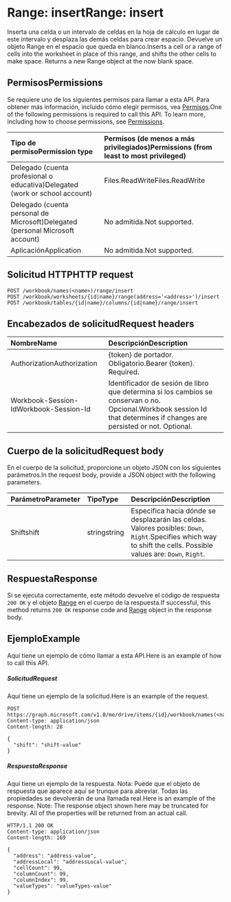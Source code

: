 # <a name="range-insert"></a><span data-ttu-id="296db-101">Range: insert</span><span class="sxs-lookup"><span data-stu-id="296db-101">Range: insert</span></span>

<span data-ttu-id="296db-p101">Inserta una celda o un intervalo de celdas en la hoja de cálculo en lugar de este intervalo y desplaza las demás celdas para crear espacio. Devuelve un objeto Range en el espacio que queda en blanco.</span><span class="sxs-lookup"><span data-stu-id="296db-p101">Inserts a cell or a range of cells into the worksheet in place of this range, and shifts the other cells to make space. Returns a new Range object at the now blank space.</span></span>
## <a name="permissions"></a><span data-ttu-id="296db-104">Permisos</span><span class="sxs-lookup"><span data-stu-id="296db-104">Permissions</span></span>
<span data-ttu-id="296db-p102">Se requiere uno de los siguientes permisos para llamar a esta API. Para obtener más información, incluido cómo elegir permisos, vea [Permisos](../../../concepts/permissions_reference.md).</span><span class="sxs-lookup"><span data-stu-id="296db-p102">One of the following permissions is required to call this API. To learn more, including how to choose permissions, see [Permissions](../../../concepts/permissions_reference.md).</span></span>

|<span data-ttu-id="296db-107">Tipo de permiso</span><span class="sxs-lookup"><span data-stu-id="296db-107">Permission type</span></span>      | <span data-ttu-id="296db-108">Permisos (de menos a más privilegiados)</span><span class="sxs-lookup"><span data-stu-id="296db-108">Permissions (from least to most privileged)</span></span>              |
|:--------------------|:---------------------------------------------------------|
|<span data-ttu-id="296db-109">Delegado (cuenta profesional o educativa)</span><span class="sxs-lookup"><span data-stu-id="296db-109">Delegated (work or school account)</span></span> | <span data-ttu-id="296db-110">Files.ReadWrite</span><span class="sxs-lookup"><span data-stu-id="296db-110">Files.ReadWrite</span></span>    |
|<span data-ttu-id="296db-111">Delegado (cuenta personal de Microsoft)</span><span class="sxs-lookup"><span data-stu-id="296db-111">Delegated (personal Microsoft account)</span></span> | <span data-ttu-id="296db-112">No admitida.</span><span class="sxs-lookup"><span data-stu-id="296db-112">Not supported.</span></span>    |
|<span data-ttu-id="296db-113">Aplicación</span><span class="sxs-lookup"><span data-stu-id="296db-113">Application</span></span> | <span data-ttu-id="296db-114">No admitida.</span><span class="sxs-lookup"><span data-stu-id="296db-114">Not supported.</span></span> |

## <a name="http-request"></a><span data-ttu-id="296db-115">Solicitud HTTP</span><span class="sxs-lookup"><span data-stu-id="296db-115">HTTP request</span></span>
<!-- { "blockType": "ignored" } -->
```http
POST /workbook/names(<name>)/range/insert
POST /workbook/worksheets/{id|name}/range(address='<address>')/insert
POST /workbook/tables/{id|name}/columns/{id|name}/range/insert

```
## <a name="request-headers"></a><span data-ttu-id="296db-116">Encabezados de solicitud</span><span class="sxs-lookup"><span data-stu-id="296db-116">Request headers</span></span>
| <span data-ttu-id="296db-117">Nombre</span><span class="sxs-lookup"><span data-stu-id="296db-117">Name</span></span>       | <span data-ttu-id="296db-118">Descripción</span><span class="sxs-lookup"><span data-stu-id="296db-118">Description</span></span>|
|:---------------|:----------|
| <span data-ttu-id="296db-119">Authorization</span><span class="sxs-lookup"><span data-stu-id="296db-119">Authorization</span></span>  | <span data-ttu-id="296db-p103">{token} de portador. Obligatorio.</span><span class="sxs-lookup"><span data-stu-id="296db-p103">Bearer {token}. Required.</span></span> |
| <span data-ttu-id="296db-122">Workbook-Session-Id</span><span class="sxs-lookup"><span data-stu-id="296db-122">Workbook-Session-Id</span></span>  | <span data-ttu-id="296db-p104">Identificador de sesión de libro que determina si los cambios se conservan o no. Opcional.</span><span class="sxs-lookup"><span data-stu-id="296db-p104">Workbook session Id that determines if changes are persisted or not. Optional.</span></span>|

## <a name="request-body"></a><span data-ttu-id="296db-125">Cuerpo de la solicitud</span><span class="sxs-lookup"><span data-stu-id="296db-125">Request body</span></span>
<span data-ttu-id="296db-126">En el cuerpo de la solicitud, proporcione un objeto JSON con los siguientes parámetros.</span><span class="sxs-lookup"><span data-stu-id="296db-126">In the request body, provide a JSON object with the following parameters.</span></span>

| <span data-ttu-id="296db-127">Parámetro</span><span class="sxs-lookup"><span data-stu-id="296db-127">Parameter</span></span>    | <span data-ttu-id="296db-128">Tipo</span><span class="sxs-lookup"><span data-stu-id="296db-128">Type</span></span>   |<span data-ttu-id="296db-129">Descripción</span><span class="sxs-lookup"><span data-stu-id="296db-129">Description</span></span>|
|:---------------|:--------|:----------|
|<span data-ttu-id="296db-130">Shift</span><span class="sxs-lookup"><span data-stu-id="296db-130">shift</span></span>|<span data-ttu-id="296db-131">string</span><span class="sxs-lookup"><span data-stu-id="296db-131">string</span></span>|<span data-ttu-id="296db-p105">Especifica hacia dónde se desplazarán las celdas.  Valores posibles: `Down`, `Right`.</span><span class="sxs-lookup"><span data-stu-id="296db-p105">Specifies which way to shift the cells.  Possible values are: `Down`, `Right`.</span></span>|

## <a name="response"></a><span data-ttu-id="296db-134">Respuesta</span><span class="sxs-lookup"><span data-stu-id="296db-134">Response</span></span>

<span data-ttu-id="296db-135">Si se ejecuta correctamente, este método devuelve el código de respuesta `200 OK` y el objeto [Range](../resources/range.md) en el cuerpo de la respuesta.</span><span class="sxs-lookup"><span data-stu-id="296db-135">If successful, this method returns `200 OK` response code and [Range](../resources/range.md) object in the response body.</span></span>

## <a name="example"></a><span data-ttu-id="296db-136">Ejemplo</span><span class="sxs-lookup"><span data-stu-id="296db-136">Example</span></span>
<span data-ttu-id="296db-137">Aquí tiene un ejemplo de cómo llamar a esta API.</span><span class="sxs-lookup"><span data-stu-id="296db-137">Here is an example of how to call this API.</span></span>
##### <a name="request"></a><span data-ttu-id="296db-138">Solicitud</span><span class="sxs-lookup"><span data-stu-id="296db-138">Request</span></span>
<span data-ttu-id="296db-139">Aquí tiene un ejemplo de la solicitud.</span><span class="sxs-lookup"><span data-stu-id="296db-139">Here is an example of the request.</span></span>
<!-- {
  "blockType": "request",
  "name": "range_insert"
}-->
```http
POST https://graph.microsoft.com/v1.0/me/drive/items/{id}/workbook/names(<name>)/range/insert
Content-type: application/json
Content-length: 28

{
  "shift": "shift-value"
}
```

##### <a name="response"></a><span data-ttu-id="296db-140">Respuesta</span><span class="sxs-lookup"><span data-stu-id="296db-140">Response</span></span>
<span data-ttu-id="296db-p106">Aquí tiene un ejemplo de la respuesta. Nota: Puede que el objeto de respuesta que aparece aquí se trunque para abreviar. Todas las propiedades se devolverán de una llamada real.</span><span class="sxs-lookup"><span data-stu-id="296db-p106">Here is an example of the response. Note: The response object shown here may be truncated for brevity. All of the properties will be returned from an actual call.</span></span>
<!-- {
  "blockType": "response",
  "truncated": true,
  "@odata.type": "microsoft.graph.range"
} -->
```http
HTTP/1.1 200 OK
Content-type: application/json
Content-length: 169

{
  "address": "address-value",
  "addressLocal": "addressLocal-value",
  "cellCount": 99,
  "columnCount": 99,
  "columnIndex": 99,
  "valueTypes": "valueTypes-value"
}
```

<!-- uuid: 8fcb5dbc-d5aa-4681-8e31-b001d5168d79
2015-10-25 14:57:30 UTC -->
<!-- {
  "type": "#page.annotation",
  "description": "Range: insert",
  "keywords": "",
  "section": "documentation",
  "tocPath": ""
}-->